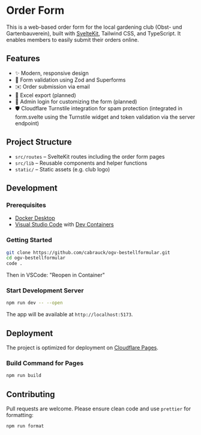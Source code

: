# Order Form

This is a web-based order form for the local gardening club (Obst- und Gartenbauverein), built with [SvelteKit](https://kit.svelte.dev), Tailwind CSS, and TypeScript. It enables members to easily submit their orders online.

## Features

* ✨ Modern, responsive design
* 📢 Form validation using Zod and Superforms
* ✉️ Order submission via email
* 📄 Excel export (planned)
* 🚪 Admin login for customizing the form (planned)
* 🛡️ Cloudflare Turnstile integration for spam protection (integrated in form.svelte using the Turnstile widget and token validation via the server endpoint)

## Project Structure

* `src/routes` – SvelteKit routes including the order form pages
* `src/lib` – Reusable components and helper functions
* `static/` – Static assets (e.g. club logo)

## Development

### Prerequisites

* [Docker Desktop](https://www.docker.com/products/docker-desktop)
* [Visual Studio Code](https://code.visualstudio.com/) with [Dev Containers](https://marketplace.visualstudio.com/items?itemName=ms-vscode-remote.remote-containers)

### Getting Started

```bash
git clone https://github.com/cabrauck/ogv-bestellformular.git
cd ogv-bestellformular
code .
```

Then in VSCode: "Reopen in Container"

### Start Development Server

```bash
npm run dev -- --open
```

The app will be available at `http://localhost:5173`.

## Deployment

The project is optimized for deployment on [Cloudflare Pages](https://pages.cloudflare.com/).

### Build Command for Pages

```bash
npm run build
```

## Contributing

Pull requests are welcome. Please ensure clean code and use `prettier` for formatting:

```bash
npm run format
```